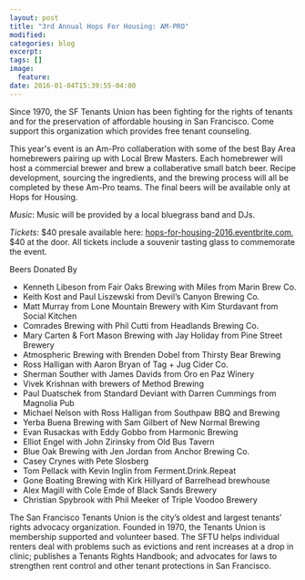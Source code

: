 ```yaml
---
layout: post
title: "3rd Annual Hops For Housing: AM-PRO"
modified:
categories: blog
excerpt:
tags: []
image:
  feature:
date: 2016-01-04T15:39:55-04:00
---
```


Since 1970, the SF Tenants Union has been fighting for the rights of tenants and for the preservation of affordable housing in San Francisco. Come support this organization which provides free tenant counseling.

This year's event is an Am-Pro collaberation with some of the best Bay Area homebrewers pairing up with Local Brew Masters.  Each homebrewer will host a commercial brewer and brew a collaberative small batch beer. Recipe development, sourcing the ingredients, and the brewing process will all be completed by these Am-Pro teams. The final beers will be available only at Hops for Housing.  

*Music*: Music will be provided by a local bluegrass band and DJs.

*Tickets*: $40 pres​ale available here: [hops-for-housing-2016.eventbrite.com](https://hops-for-housing-2016.eventbrite.com), $40 at the door. All tickets include a souvenir tasting glass to commemorate the event.

Beers Donated By

* Kenneth Libeson from Fair Oaks Brewing with Miles from Marin Brew Co.
* Keith Kost and Paul Liszewski from Devil’s Canyon Brewing Co.
* Matt Murray from Lone Mountain Brewery with Kim Sturdavant from Social Kitchen
* Comrades Brewing with Phil Cutti from Headlands Brewing Co.
* Mary Carten & Fort Mason Brewing with Jay Holiday from Pine Street Brewery
* Atmospheric Brewing with Brenden Dobel from Thirsty Bear Brewing
* Ross Halligan with Aaron Bryan of Tag + Jug Cider Co.
* Sherman Souther with James Davids from Oro en Paz Winery
* Vivek Krishnan with brewers of Method Brewing
* Paul Duatschek  from Standard Deviant with Darren Cummings from Magnolia Pub
* Michael Nelson with Ross Halligan from Southpaw BBQ and Brewing
* Yerba Buena Brewing with Sam Gilbert of New Normal Brewing
* Evan Rusackas with Eddy Gobbo from Harmonic Brewing
* Elliot Engel with John Zirinsky from Old Bus Tavern
* Blue Oak Brewing with Jen Jordan from Anchor Brewing Co.
* Casey Crynes with Pete Slosberg
* Tom Pellack with Kevin Inglin from Ferment.Drink.Repeat
* Gone Boating Brewing with Kirk Hillyard of Barrelhead brewhouse
* Alex Magill with Cole Emde of Black Sands Brewery
* Christian Spybrook with Phil Meeker of Triple Voodoo Brewery


The San Francisco Tenants Union is the city’s oldest and largest tenants’ rights advocacy organization. Founded in 1970, the Tenants Union is membership supported and volunteer based. The SFTU helps individual renters deal with problems such as evictions and rent increases at a drop ­in clinic; publishes a Tenants Rights Handbook; and advocates for laws to strengthen rent control and other tenant protections in San Francisco.
